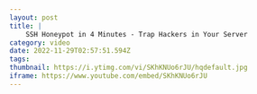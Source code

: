 ```yaml
---
layout: post
title: |
    SSH Honeypot in 4 Minutes - Trap Hackers in Your Server
category: video
date: 2022-11-29T02:57:51.594Z
tags: 
thumbnail: https://i.ytimg.com/vi/SKhKNUo6rJU/hqdefault.jpg
iframe: https://www.youtube.com/embed/SKhKNUo6rJU
---
```

